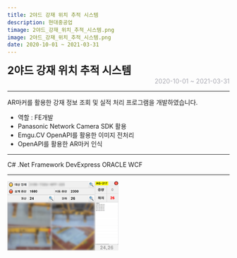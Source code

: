 ```yaml
---
title: 2야드 강재 위치 추적 시스템
description: 현대중공업
timage: 2야드_강재_위치_추적_시스템.png
image: 2야드_강재_위치_추적_시스템.png
date: 2020-10-01 ~ 2021-03-31
---
```


<div style="font-weight: bold; font-size: 1.5rem">2야드 강재 위치 추적 시스템</div>
<div style="text-align: right; color: #aaaab3">2020-10-01 ~ 2021-03-31</div>



---

AR마커를 활용한 강재 정보 조회 및 실적 처리 프로그램을 개발하였습니다.

- 역할 : FE개발
- Panasonic Network Camera SDK 활용
- Emgu.CV OpenAPI를 활용한 이미지 전처리
- OpenAPI를 활용한 AR마커 인식

---

<div class="hyde tags skills">
    <a class="hyde tag">C#</a>
    <a class="hyde tag">.Net Framework</a>
    <a class="hyde tag">DevExpress</a>
    <a class="hyde tag">ORACLE</a>
    <a class="hyde tag">WCF</a>
</div>

---

<img
    class="hyde page-image"
    src="/assets/images/projects/2야드_강재_위치_추적_시스템.png"
    alt="{{ page.image | split: '.' | first }}"
    width="50%"
    height="50%"
/>
